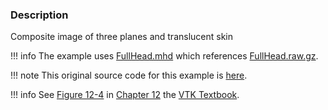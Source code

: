 ### Description
Composite image of three planes and translucent skin

!!! info
    The example uses [FullHead.mhd](https://raw.githubusercontent.com/lorensen/VTKExamples/master/src/Testing/Data/FullHead.mhd) which references [FullHead.raw.gz](https://github.com/lorensen/VTKExamples/blob/master/src/Testing/Data/FullHead.raw.gz?raw=true).

!!! note
    This original source code for this example is [here](https://gitlab.kitware.com/vtk/vtk/blob/395857190c8453508d283958383bc38c9c2999bf/Examples/Medical/Cxx/Medical3.cxx).

!!! info
    See [Figure 12-4](/VTKBook/12Chapter12/#Figure%2012-4) in [Chapter 12](/VTKBook/12Chapter12) the [VTK Textbook](/VTKBook/01Chapter1).

